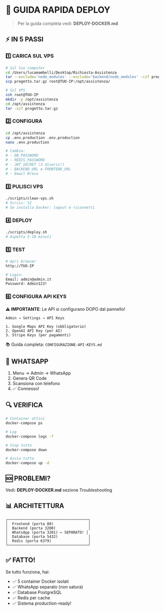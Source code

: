 # 🚀 GUIDA RAPIDA DEPLOY

> Per la guida completa vedi: **DEPLOY-DOCKER.md**

## ⚡ IN 5 PASSI

### 1️⃣ CARICA SUL VPS

```bash
# Sul tuo computer
cd /Users/lucamambelli/Desktop/Richiesta-Assistenza
tar --exclude='node_modules' --exclude='backend/node_modules' -czf progetto.tar.gz .
scp progetto.tar.gz root@TUO-IP:/opt/assistenza/

# Sul VPS
ssh root@TUO-IP
mkdir -p /opt/assistenza
cd /opt/assistenza
tar -xzf progetto.tar.gz
```

### 2️⃣ CONFIGURA

```bash
cd /opt/assistenza
cp .env.production .env.production
nano .env.production

# Cambia:
# - DB_PASSWORD
# - REDIS_PASSWORD  
# - JWT_SECRET (3 diversi!)
# - BACKEND_URL e FRONTEND_URL
# - Email Brevo
```

### 3️⃣ PULISCI VPS

```bash
./scripts/clean-vps.sh
# Scrivi: SI
# Se installa Docker: logout e riconnetti
```

### 4️⃣ DEPLOY

```bash
./scripts/deploy.sh
# Aspetta 5-10 minuti
```

### 5️⃣ TEST

```bash
# Apri browser
http://TUO-IP

# Login:
Email: admin@admin.it
Password: Admin123!
```

### 6️⃣ CONFIGURA API KEYS

⚠️ **IMPORTANTE**: Le API si configurano DOPO dal pannello!

```
Admin → Settings → API Keys

1. Google Maps API Key (obbligatorio)
2. OpenAI API Key (per AI)
3. Stripe Keys (per pagamenti)
```

📚 Guida completa: `CONFIGURAZIONE-API-KEYS.md`

## 📱 WHATSAPP

1. Menu → Admin → WhatsApp
2. Genera QR Code
3. Scansiona con telefono
4. ✅ Connesso!

## 🔍 VERIFICA

```bash
# Container attivi
docker-compose ps

# Log
docker-compose logs -f

# Stop tutto
docker-compose down

# Avvia tutto
docker-compose up -d
```

## 🆘 PROBLEMI?

Vedi: **DEPLOY-DOCKER.md** sezione Troubleshooting

## 📊 ARCHITETTURA

```
┌─────────────────────────────────────┐
│  Frontend (porta 80)                │
│  Backend (porta 3200)               │
│  WhatsApp (porta 3201) ← SEPARATO! │
│  Database (porta 5432)              │
│  Redis (porta 6379)                 │
└─────────────────────────────────────┘
```

## ✅ FATTO!

Se tutto funziona, hai:
- ✅ 5 container Docker isolati
- ✅ WhatsApp separato (non satura)
- ✅ Database PostgreSQL
- ✅ Redis per cache
- ✅ Sistema production-ready!
